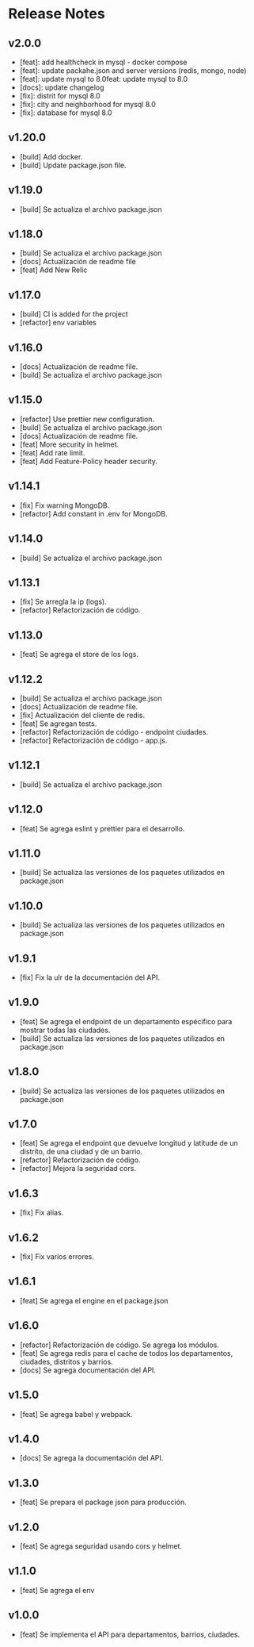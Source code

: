# Release Notes

## v2.0.0

- [feat]: add healthcheck in mysql - docker compose
- [feat]: update packahe.json and server versions (redis, mongo, node)
- [feat]: update mysql to 8.0feat: update mysql to 8.0
- [docs]: update changelog
- [fix]: distrit for mysql 8.0
- [fix]: city and neighborhood for mysql 8.0
- [fix]: database for mysql 8.0

## v1.20.0

- [build] Add docker.
- [build] Update package.json file.

## v1.19.0

- [build] Se actualiza el archivo package.json

## v1.18.0

- [build] Se actualiza el archivo package.json
- [docs] Actualización de readme file
- [feat] Add New Relic

## v1.17.0

- [build] CI is added for the project
- [refactor] env variables

## v1.16.0

- [docs] Actualización de readme file.
- [build] Se actualiza el archivo package.json

## v1.15.0

- [refactor] Use prettier new configuration.
- [build] Se actualiza el archivo package.json
- [docs] Actualización de readme file.
- [feat] More security in helmet.
- [feat] Add rate limit.
- [feat] Add Feature-Policy header security.

## v1.14.1

- [fix] Fix warning MongoDB.
- [refactor] Add constant in .env for MongoDB.

## v1.14.0

- [build] Se actualiza el archivo package.json

## v1.13.1

- [fix] Se arregla la ip (logs).
- [refactor] Refactorización de código.

## v1.13.0

- [feat] Se agrega el store de los logs.

## v1.12.2

- [build] Se actualiza el archivo package.json
- [docs] Actualización de readme file.
- [fix] Actualización del cliente de redis.
- [feat] Se agregan tests.
- [refactor] Refactorización de código - endpoint ciudades.
- [refactor] Refactorización de código - app.js.

## v1.12.1

- [build] Se actualiza el archivo package.json

## v1.12.0

- [feat] Se agrega eslint y prettier para el desarrollo.

## v1.11.0

- [build] Se actualiza las versiones de los paquetes utilizados en package.json

## v1.10.0

- [build] Se actualiza las versiones de los paquetes utilizados en package.json

## v1.9.1

- [fix] Fix la ulr de la documentación del API.

## v1.9.0

- [feat] Se agrega el endpoint de un departamento espécifico para mostrar todas las ciudades.
- [build] Se actualiza las versiones de los paquetes utilizados en package.json

## v1.8.0

- [build] Se actualiza las versiones de los paquetes utilizados en package.json

## v1.7.0

- [feat] Se agrega el endpoint que devuelve longitud y latitude de un distrito, de una ciudad y de un barrio.
- [refactor] Refactorización de código.
- [refactor] Mejora la seguridad cors.

## v1.6.3

- [fix] Fix alias.

## v1.6.2

- [fix] Fix varios errores.

## v1.6.1

- [feat] Se agrega el engine en el package.json

## v1.6.0

- [refactor] Refactorización de código. Se agrega los módulos.
- [feat] Se agrega redis para el cache de todos los departamentos, ciudades, distritos y barrios.
- [docs] Se agrega documentación del API.

## v1.5.0

- [feat] Se agrega babel y webpack.

## v1.4.0

- [docs] Se agrega la documentación del API.

## v1.3.0

- [feat] Se prepara el package json para producción.

## v1.2.0

- [feat] Se agrega seguridad usando cors y helmet.

## v1.1.0

- [feat] Se agrega el env

## v1.0.0

- [feat] Se implementa el API para departamentos, barrios, ciudades.